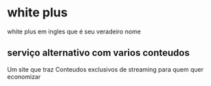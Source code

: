 <h1> white plus</h1>
<p> white plus em ingles que é seu veradeiro nome </p>
<h2> serviço alternativo com varios conteudos </h2>
<p> Um site que traz Conteudos exclusivos de streaming para quem quer economizar </p>
